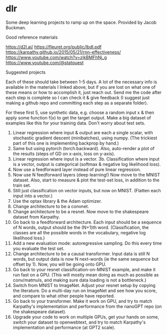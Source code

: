 # dlr
Some deep learning projects to ramp up on the space. 
Provided by Jacob Buckman.

Good reference materials

https://d2l.ai/
https://fleuret.org/public/lbdl.pdf
https://karpathy.github.io/2015/05/21/rnn-effectiveness/
https://www.youtube.com/watch?v=zjkBMFhNj_g
https://www.youtube.com/@statquest

Suggested projects

Each of these should take between 1-5 days. A lot of the necessary info is available in the materials I linked above, but if you are lost on what one of these means or how to accomplish it, just reach out. Send me the code after each step is complete so I can check it & give feedback (I suggest just making a github repo and committing each step as a separate folder).

For these first 5, use synthetic data, e.g. choose a random input x & then apply some function f(x) to get the target output. Make a big dataset of examples like this for your training data. Don't worry about test sets.
1. Linear regression where input & output are each a single scalar, with stochastic gradient descent (minibatches), using numpy. (The trickiest part of this one is implementing backprop by hand.)
2. Same but using pytorch (torch.backward). Also, auto-render a plot of the results (steps of GD on x-axis, loss on y-axis).
3. Linear regression where input is a vector.
3b. Classification where input is a vector, output is categorical (softmax & negative log likelihood loss).
4. Now use a feedforward layer instead of pure linear regression.
5. Now use N feedforward layers (deep learning!)
Now move to the MNIST dataset. Also, start to measure & plot the test-set loss, in addition to the train set.
6. Still just classification on vector inputs, but now on MNIST. (Flatten each input into a vector.)
7. Use the optax library & the Adam optimizer.
8. Change architecture to be a convnet.
9. Change architecture to be a resnet.
Now move to the shakespeare dataset from Karpathy.
10. Go back to a feedforward architecture. Each input should be a sequence of N words, output should be the (N+1)th word. (Classification, the classes are all the possible words in the vocabulary, negative log likelihood loss.)
11. Add a new evaluation mode: autoregressive sampling. Do this every time you evaluate the test set.
12. Change architecture to be a causal transformer. Input data is still N words, but output data is now N next-words (ie the same sequence but offset by 1).
Now, you will be going onto GPU.
13. Go back to your resnet classification-on-MNIST example, and make it run fast on a GPU. (This will mostly mean doing as much as possible as conv/matmuls, and making sure data loading is not a bottleneck.)
14. Switch from MNIST to ImageNet. Adjust your resnet setup by copying the literature. Do a multi-day run on ImageNet and see how you score, and compare to what other people have reported.
15. Go back to your transformer. Make it work on GPU, and try to match Karpathy's implementation and performance from the nanoGPT repo (on the shakespeare dataset).
16. Upgrade your code to work on multiple GPUs, get your hands on some, switch your dataset to openwebtext, and try to match Karpathy's implementation and performance (at GPT2 scale).
